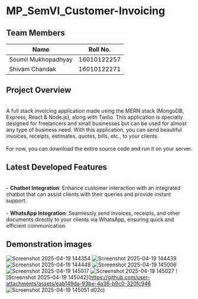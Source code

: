 # MP_SemVI_Customer-Invoicing

## Team Members
| Name                | Roll No.       |
|---------------------|----------------|
| Soumil Mukhopadhyay | 16010122257    |
| Shivam Chandak      | 16010122271    |

## Project Overview
<p>
    <br>A full stack invoicing application made using the MERN stack (MongoDB, Express, React & Node.js), along with Twilio. This application is specially designed for freelancers and small businesses but can be used for almost any type of business need. With this application, you can send beautiful invoices, receipts, estimates, quotes, bills, etc., to your clients.</br>
<br>For now, you can download the entire source code and run it on your server.</br>
</p>

## Latest Developed Features
<p>
<br>- <b>Chatbot Integration</b>: Enhance customer interaction with an integrated chatbot that can assist clients with their queries and provide instant support.</br>
<br>- <b>WhatsApp Integration</b>: Seamlessly send invoices, receipts, and other documents directly to your clients via WhatsApp, ensuring quick and efficient communication.</br>
</p>

## Demonstration images
![Screenshot 2025-04-19 144354](https://github.com/user-attachments/assets/3c334938-5184-46f6-916c-34962b374b28)
![Screenshot 2025-04-19 144439](https://github.com/user-attachments/assets/35c2a14c-f8b1-4c4f-9d69-e2468b462b41)
![Screenshot 2025-04-19 144448](https://github.com/user-attachments/assets/c7e74d56-3315-444c-8801-4d728ed96846)
![Screenshot 2025-04-19 145006](https://github.com/user-attachments/assets/61643d86-5645-42ec-a4c8-0a4a6148fe67)
![Screenshot 2025-04-19 145017](https://github.com/user-attachments/assets/5f5db840-3c76-4aff-8ba4-f670a03982b5)
![Screenshot 2025-04-19 145027](https://github.com/user-attachments/assets/f278f2ef-a5a9-4d9d-84f1-67e4aae8b2b1)
![Screenshot 2025-04-19 145042](https://github.com/user-attachments/assets/eab149da-93be-4a36-b9c0-320fc946
![Screenshot 2025-04-19 145051](https://github.com/user-attachments/assets/92bdf7cc-f4e6-4a78-abc9-5ba5c891e632)
d02c)

